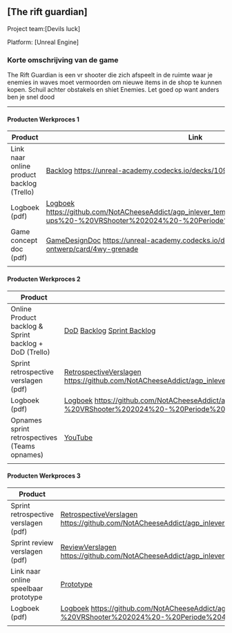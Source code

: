 ## [The rift guardian]
Project team:[Devils luck]

Platform:
[Unreal Engine]

### Korte omschrijving van de game
The Rift Guardian is een vr shooter die zich afspeelt in de ruimte waar je enemies in waves moet vermoorden om nieuwe items in de shop te kunnen kopen. Schuil achter obstakels en shiet Enemies. Let goed op want anders ben je snel dood

---
#### Producten Werkproces 1
| Product  | Link |
| ------ |  ------ |
| Link naar online product backlog (Trello) | [Backlog] <https://unreal-academy.codecks.io/decks/109-product-backlog>
| Logboek (pdf)                             | [Logboek] <https://github.com/NotACheeseAddict/agp_inlever_template/blob/master/producten/Stand-ups%20-%20VRShooter%202024%20-%20Periode%204.pdf>
| Game concept doc (pdf)                    | [GameDesignDoc] <https://unreal-academy.codecks.io/decks/148-functioneel-ontwerp/card/4wy-grenade>
|<img width=500/>|<img width=300/>|
   
#### Producten Werkproces 2
| Product  | Link |
| ------ |  ------ |
| Online Product backlog & Sprint backlog + DoD (Trello)    | [DoD](https://unreal-academy.codecks.io/card/3qj-definition-of-done-dod) [Backlog](https://unreal-academy.codecks.io/decks/109-product-backlog) [Sprint Backlog](https://unreal-academy.codecks.io/decks/152-sprint-backlog-06)
| Sprint retrospective verslagen (pdf)                      | [RetrospectiveVerslagen] <https://github.com/NotACheeseAddict/agp_inlever_template/blob/master/producten/Retrospective%20Verslag.pdf>
| Logboek (pdf)                                             | [Logboek] <https://github.com/NotACheeseAddict/agp_inlever_template/blob/master/producten/Stand-ups%20-%20VRShooter%202024%20-%20Periode%204.pdf>
| Opnames sprint retrospectives (Teams opnames)             | [YouTube](https://www.youtube.com/playlist?list=PLnBx3KKOKHtALh1aE0SLvpywmG3A-yhSj)
|<img width=500/>|<img width=300/>|
   
#### Producten Werkproces 3
| Product  | Link |
| ------ |  ------ |
| Sprint retrospective verslagen (pdf)  | [RetrospectiveVerslagen] <https://github.com/NotACheeseAddict/agp_inlever_template/blob/master/producten/Retrospective%20Verslag.pdf>
| Sprint review verslagen (pdf)         | [ReviewVerslagen] <https://github.com/NotACheeseAddict/agp_inlever_template/blob/master/producten/Sprint%20Review%20verslag.pdf>
| Link naar online speelbaar prototype  | [Prototype]
| Logboek (pdf)                         | [Logboek] <https://github.com/NotACheeseAddict/agp_inlever_template/blob/master/producten/Stand-ups%20-%20VRShooter%202024%20-%20Periode%204.pdf>
|<img width=500/>|<img width=300/>|

   [Backlog]: <https://trello.com/b/hik72z4q/mythe-2019-voorbeeld-trello>
   [Logboek]: <https://github.com/BerendWeij/agp_inlever_template/blob/master/producten/logboek.pdf>
   [GameDesignDoc]: <https://github.com/BerendWeij/agp_inlever_template/blob/master/producten/GameDesignDoc.pdf>
   [RetrospectiveVerslagen]: <https://github.com/BerendWeij/agp_inlever_template/blob/master/producten/RetrospectiveVerslagen.pdf>
   [ReviewVerslagen]: <https://github.com/BerendWeij/agp_inlever_template/blob/master/producten/ReviewVerslagen.pdf>
   [Prototype]: <https://www.mijnmytheprototype.nl>
   [Folder op teams]: <https://www.linknaarmijnfolderopteams.nl>
   
